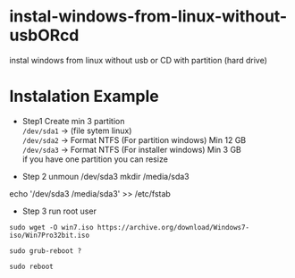 # instal-windows-from-linux-without-usbORcd
instal windows from linux without usb or CD with partition (hard drive)

# Instalation Example
- Step1
Create min 3 partition <br>
```/dev/sda1``` -> (file sytem linux) <br>
```/dev/sda2``` -> Format NTFS (For partition windows) Min 12 GB <br>
```/dev/sda3``` -> Format NTFS (For installer windows) Min 3 GB <br>
if you have one partition you can resize <br>

- Step 2
unmoun /dev/sda3
mkdir /media/sda3

echo '/dev/sda3 /media/sda3' >> /etc/fstab

- Step 3
run root user
```console
sudo wget -O win7.iso https://archive.org/download/Windows7-iso/Win7Pro32bit.iso
```

```console
sudo grub-reboot ?
```

```console
sudo reboot
```
